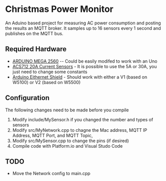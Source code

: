 # Christmas Power Monitor
An Aduino based project for measuring AC power consumption 
and posting the results an MQTT broker. It samples up to 16 sensors every 1 second and publishes on the MQTT bus.

## Required Hardware
* [ARDUINO MEGA 2560](https://store.arduino.cc/usa/mega-2560-r3)  -- Could be easily modifed to work with an Uno
* [ACS712 20A Current Sensors](https://www.amazon.com/gp/product/B079P7HLYK) - It is possible to use the 5A or 30A, you just need to change some constants
* [Arduino Eithernet Shield](https://store.arduino.cc/usa/arduino-ethernet-shield-2) - Should work with either a V1 (based on W5100) or V2 (based on W5500)

## Configuration 
The following changes need to be made before you compile
1. Modify include/MySensor.h if you changed the number and types of sensors 
1. Modify src/MyNetwork.cpp to chagne the Mac address, MQTT IP Address, MQTT Port, and MQTT Topic, 
1. Modify src/MySensor.cpp to change the pins (if desired) 
1. Compile code with Platform.io and Visual Studo Code

## TODO
* Move the Network config to main.cpp